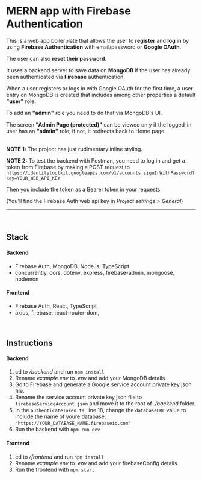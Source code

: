 # MERN app with Firebase Authentication

This is a web app boilerplate that allows the user to **register** and **log in** by using **Firebase Authentication** with email/password or **Google OAuth**.

The user can also **reset their password**.

It uses a backend server to save data on **MongoDB** if the user has already been authenticated via **Firebase** authentication.

When a user registers or logs in with Google OAuth for the first time, a user entry on MongoDB is created that includes among other properties a default **"user"** role.

To add an **"admin"** role you need to do that via MongoDB's UI.

The screen **"Admin Page (protected)"** can be viewed only if the logged-in user has an **"admin"** role; if not, it redirects back to Home page.
<br/><br/>

**NOTE 1:** The project has just rudimentary inline styling.

**NOTE 2:** To test the backend with Postman, you need to log in and get a token from Firebase by making a POST request to `https://identitytoolkit.googleapis.com/v1/accounts:signInWithPassword?key=YOUR_WEB_API_KEY`

Then you include the token as a Bearer token in your requests.

(You'll find the Firebase Auth web api key in _Project settings > General_)

<hr>
<br/>

## Stack

#### Backend

- Firebase Auth, MongoDB, Node.js, TypeScript
- concurrently, cors, dotenv, express, firebase-admin, mongoose, nodemon

#### Frontend

- Firebase Auth, React, TypeScript
- axios, firebase, react-router-dom,

<br/>

## Instructions

#### Backend

1. cd to _/backend_ and run `npm install`
2. Rename _example.env_ to _.env_ and add your MongoDB details
3. Go to Firebase and generate a Google service account private key json file.
4. Rename the service account private key json file to `firebaseServiceAccount.json` and move it to the root of _./backend_ folder.
5. In the `authenticateToken.ts`, line 18, change the `databaseURL` value to include the name of youre database: `"https://YOUR_DATABASE_NAME.firebaseio.com"`
6. Run the backend with `npm run dev`

#### Frontend

1. cd to _/frontend_ and run `npm install`
2. Rename _example.env_ to _.env_ and add your firebaseConfig details
3. Run the frontend with `npm start`
